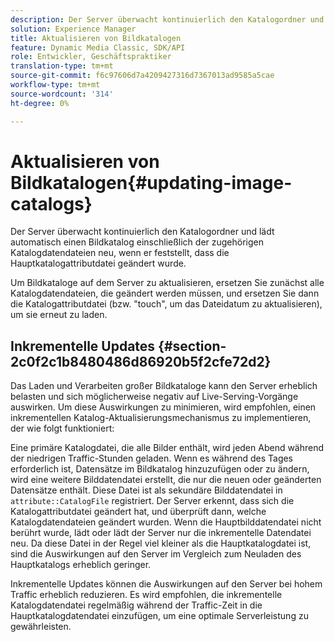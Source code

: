 ```yaml
---
description: Der Server überwacht kontinuierlich den Katalogordner und lädt automatisch einen Bildkatalog einschließlich der zugehörigen Katalogdatendateien neu, wenn er feststellt, dass die Hauptkatalogattributdatei geändert wurde.
solution: Experience Manager
title: Aktualisieren von Bildkatalogen
feature: Dynamic Media Classic, SDK/API
role: Entwickler, Geschäftspraktiker
translation-type: tm+mt
source-git-commit: f6c97606d7a4209427316d7367013ad9585a5cae
workflow-type: tm+mt
source-wordcount: '314'
ht-degree: 0%

---
```



# Aktualisieren von Bildkatalogen{#updating-image-catalogs}

Der Server überwacht kontinuierlich den Katalogordner und lädt automatisch einen Bildkatalog einschließlich der zugehörigen Katalogdatendateien neu, wenn er feststellt, dass die Hauptkatalogattributdatei geändert wurde.

Um Bildkataloge auf dem Server zu aktualisieren, ersetzen Sie zunächst alle Katalogdatendateien, die geändert werden müssen, und ersetzen Sie dann die Katalogattributdatei (bzw. &quot;touch&quot;, um das Dateidatum zu aktualisieren), um sie erneut zu laden.

## Inkrementelle Updates {#section-2c0f2c1b8480486d86920b5f2cfe72d2}

Das Laden und Verarbeiten großer Bildkataloge kann den Server erheblich belasten und sich möglicherweise negativ auf Live-Serving-Vorgänge auswirken. Um diese Auswirkungen zu minimieren, wird empfohlen, einen inkrementellen Katalog-Aktualisierungsmechanismus zu implementieren, der wie folgt funktioniert:

Eine primäre Katalogdatei, die alle Bilder enthält, wird jeden Abend während der niedrigen Traffic-Stunden geladen. Wenn es während des Tages erforderlich ist, Datensätze im Bildkatalog hinzuzufügen oder zu ändern, wird eine weitere Bilddatendatei erstellt, die nur die neuen oder geänderten Datensätze enthält. Diese Datei ist als sekundäre Bilddatendatei in `attribute::CatalogFile` registriert. Der Server erkennt, dass sich die Katalogattributdatei geändert hat, und überprüft dann, welche Katalogdatendateien geändert wurden. Wenn die Hauptbilddatendatei nicht berührt wurde, lädt oder lädt der Server nur die inkrementelle Datendatei neu. Da diese Datei in der Regel viel kleiner als die Hauptkatalogdatei ist, sind die Auswirkungen auf den Server im Vergleich zum Neuladen des Hauptkatalogs erheblich geringer.

Inkrementelle Updates können die Auswirkungen auf den Server bei hohem Traffic erheblich reduzieren. Es wird empfohlen, die inkrementelle Katalogdatendatei regelmäßig während der Traffic-Zeit in die Hauptkatalogdatendatei einzufügen, um eine optimale Serverleistung zu gewährleisten.
